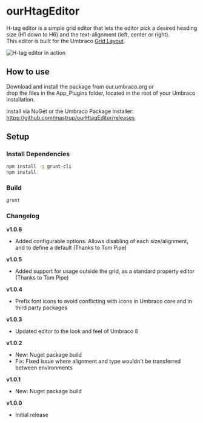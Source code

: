 # ourHtagEditor
H-tag editor is a simple grid editor that lets the editor pick a desired heading size (H1 down to H6) and the text-alignment (left, center or right).<br>
This editor is built for the Umbraco [Grid Layout](https://our.umbraco.org/documentation/getting-started/backoffice/property-editors/built-in-property-editors/grid-layout).

![H-tag editor in action](https://i.imgur.com/wHh4Cf7.gif)

## How to use
Download and install the package from our.umbraco.org or<br>
drop the files in the App_Plugins folder, located in the root of your Umbraco installation.

Install via NuGet or the Umbraco Package Installer: https://github.com/mastrup/ourHtagEditor/releases

## Setup

### Install Dependencies

```bash
npm install -g grunt-cli
npm install
```

### Build

```bash
grunt
```

### Changelog
**v1.0.6**
- Added configurable options. Allows disabling of each size/alignment, and to define a default (Thanks to Tom Pipe)

**v1.0.5**
- Added support for usage outside the grid, as a standard property editor (Thanks to Tom Pipe)

**v1.0.4**
- Prefix font icons to avoid conflicting with icons in Umbraco core and in third party packages

**v1.0.3**
- Updated editor to the look and feel of Umbraco 8

**v1.0.2**
- New: Nuget package build
- Fix: Fixed issue where alignment and type wouldn't be transferred between environments

**v1.0.1**
- New: Nuget package build

**v1.0.0**
- Initial release
